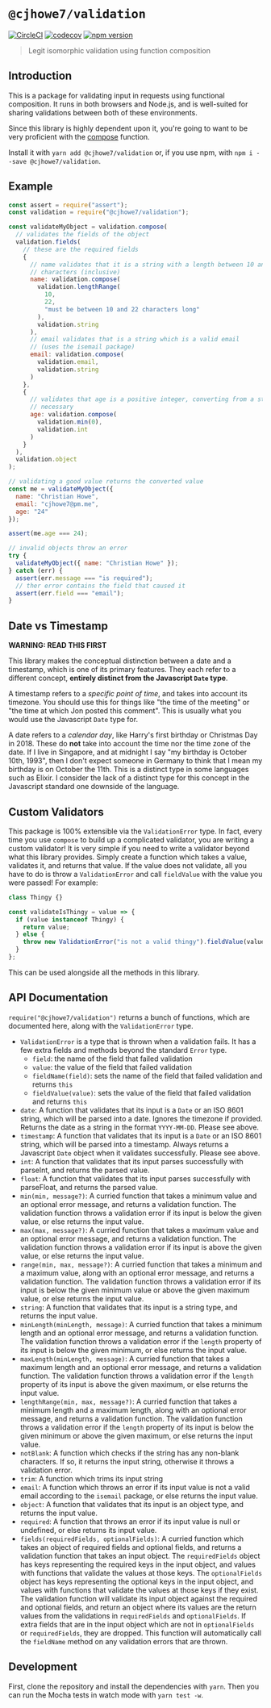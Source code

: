 # `@cjhowe7/validation`

[![CircleCI](https://circleci.com/gh/cjhowe7/validation/tree/master.svg?style=svg)](https://circleci.com/gh/cjhowe7/validation/tree/master)
[![codecov](https://codecov.io/gh/cjhowe7/validation/branch/master/graph/badge.svg)](https://codecov.io/gh/cjhowe7/validation)
[![npm version](https://badge.fury.io/js/%40cjhowe7%2Fvalidation.svg)](https://badge.fury.io/js/%40cjhowe7%2Fvalidation)

> Legit isomorphic validation using function composition

## Introduction

This is a package for validating input in requests using functional composition.
It runs in both browsers and Node.js, and is well-suited for sharing validations
between both of these environments.

Since this library is highly dependent upon it, you're going to want to be very
proficient with the [compose](https://ramdajs.com/docs/#compose) function.

Install it with `yarn add @cjhowe7/validation` or, if you use npm, with
`npm i --save @cjhowe7/validation`.

## Example

```js
const assert = require("assert");
const validation = require("@cjhowe7/validation");

const validateMyObject = validation.compose(
  // validates the fields of the object
  validation.fields(
    // these are the required fields
    {
      // name validates that it is a string with a length between 10 and 22
      // characters (inclusive)
      name: validation.compose(
        validation.lengthRange(
          10,
          22,
          "must be between 10 and 22 characters long"
        ),
        validation.string
      ),
      // email validates that is a string which is a valid email
      // (uses the isemail package)
      email: validation.compose(
        validation.email,
        validation.string
      )
    },
    {
      // validates that age is a positive integer, converting from a string if
      // necessary
      age: validation.compose(
        validation.min(0),
        validation.int
      )
    }
  ),
  validation.object
);

// validating a good value returns the converted value
const me = validateMyObject({
  name: "Christian Howe",
  email: "cjhowe7@pm.me",
  age: "24"
});

assert(me.age === 24);

// invalid objects throw an error
try {
  validateMyObject({ name: "Christian Howe" });
} catch (err) {
  assert(err.message === "is required");
  // ther error contains the field that caused it
  assert(err.field === "email");
}
```

## Date vs Timestamp

**WARNING: READ THIS FIRST**

This library makes the conceptual distinction between a date and a timestamp,
which is one of its primary features. They each refer to a different concept,
**entirely distinct from the Javascript `Date` type**.

A timestamp refers to a _specific point of time_, and takes into account its
timezone. You should use this for things like "the time of the meeting" or "the
time at which Jon posted this comment". This is usually what you would use the
Javascript `Date` type for.

A date refers to a _calendar day_, like Harry's first birthday or Christmas Day
in 2018. These do **not** take into account the time nor the time zone of the
date. If I live in Singapore, and at midnight I say "my birthday is October
10th, 1993", then I don't expect someone in Germany to think that I mean my
birthday is on October the 11th. This is a distinct type in some languages such
as Elixir. I consider the lack of a distinct type for this concept in the
Javascript standard one downside of the language.

## Custom Validators

This package is 100% extensible via the `ValidationError` type. In fact, every
time you use `compose` to build up a complicated validator, you are writing a
custom validator! It is very simple if you need to write a validator beyond what
this library provides. Simply create a function which takes a value, validates
it, and returns that value. If the value does not validate, all you have to do
is throw a `ValidationError` and call `fieldValue` with the value you were
passed! For example:

```js
class Thingy {}

const validateIsThingy = value => {
  if (value instanceof Thingy) {
    return value;
  } else {
    throw new ValidationError("is not a valid thingy").fieldValue(value);
  }
};
```

This can be used alongside all the methods in this library.

## API Documentation

`require("@cjhowe7/validation")` returns a bunch of functions, which are
documented here, along with the `ValidationError` type.

- `ValidationError` is a type that is thrown when a validation fails. It has a
  few extra fields and methods beyond the standard `Error` type.
  - `field`: the name of the field that failed validation
  - `value`: the value of the field that failed validation
  - `fieldName(field)`: sets the name of the field that failed validation and
    returns `this`
  - `fieldValue(value)`: sets the value of the field that failed validation and
    returns `this`
- `date`: A function that validates that its input is a `Date` or an ISO 8601
  string, which will be parsed into a date. Ignores the timezone if provided.
  Returns the date as a string in the format `YYYY-MM-DD`. Please see above.
- `timestamp`: A function that validates that its input is a `Date` or an ISO
  8601 string, which will be parsed into a timestamp. Always returns a
  Javascript `Date` object when it validates successfully. Please see above.
- `int`: A function that validates that its input parses successfully with
  parseInt, and returns the parsed value.
- `float`: A function that validates that its input parses successfully with
  parseFloat, and returns the parsed value.
- `min(min, message?)`: A curried function that takes a minimum value and an
  optional error message, and returns a validation function. The validation
  function throws a validation error if its input is below the given value, or
  else returns the input value.
- `max(max, message?)`: A curried function that takes a maximum value and an
  optional error message, and returns a validation function. The validation
  function throws a validation error if its input is above the given value, or
  else returns the input value.
- `range(min, max, message?)`: A curried function that takes a minimum and a
  maximum value, along with an optional error message, and returns a validation
  function. The validation function throws a validation error if its input is
  below the given minimum value or above the given maximum value, or else
  returns the input value.
- `string`: A function that validates that its input is a string type, and
  returns the input value.
- `minLength(minLength, message)`: A curried function that takes a minimum
  length and an optional error message, and returns a validation function. The
  validation function throws a validation error if the `length` property of its
  input is below the given minimum, or else returns the input value.
- `maxLength(minLength, message)`: A curried function that takes a maximum
  length and an optional error message, and returns a validation function. The
  validation function throws a validation error if the `length` property of its
  input is above the given maximum, or else returns the input value.
- `lengthRange(min, max, message?)`: A curried function that takes a minimum
  length and a maximum length, along with an optional error message, and returns
  a validation function. The validation function throws a validation error if
  the `length` property of its input is below the given minimum or above the
  given maximum, or else returns the input value.
- `notBlank`: A function which checks if the string has any non-blank
  characters. If so, it returns the input string, otherwise it throws a
  validation error.
- `trim`: A function which trims its input string
- `email`: A function which throws an error if its input value is not a valid
  email according to the `isemail` package, or else returns the input value.
- `object`: A function that validates that its input is an object type, and
  returns the input value.
- `required`: A function that throws an error if its input value is null or
  undefined, or else returns its input value.
- `fields(requiredFields, optionalFields)`: A curried function which takes an
  object of required fields and optional fields, and returns a validation
  function that takes an input object. The `requiredFields` object has keys
  representing the required keys in the input object, and values with functions
  that validate the values at those keys. The `optionalFields` object has keys
  representing the optional keys in the input object, and values with functions
  that validate the values at those keys if they exist. The validation function
  will validate its input object against the required and optional fields, and
  return an object where its values are the return values from the validations
  in `requiredFields` and `optionalFields`. If extra fields that are in the
  input object which are not in `optionalFields` or `requiredFields`, they are
  dropped. This function will automatically call the `fieldName` method on any
  validation errors that are thrown.

## Development

First, clone the repository and install the dependencies with `yarn`. Then you
can run the Mocha tests in watch mode with `yarn test -w`.
